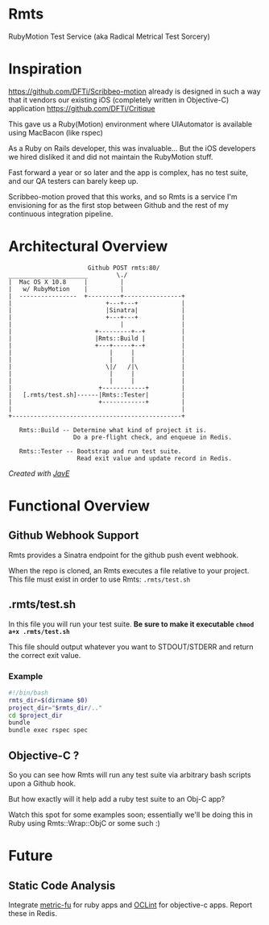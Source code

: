 Rmts
====

RubyMotion Test Service (aka Radical Metrical Test Sorcery)

# Inspiration

https://github.com/DFTi/Scribbeo-motion already is designed in such a way that it vendors our existing iOS (completely written in Objective-C) application https://github.com/DFTi/Critique

This gave us a Ruby(Motion) environment where UIAutomator is available using MacBacon (like rspec)

As a Ruby on Rails developer, this was invaluable... But the iOS developers we hired disliked it and did not maintain the RubyMotion stuff.

Fast forward a year or so later and the app is complex, has no test suite, and our QA testers can barely keep up.

Scribbeo-motion proved that this works, and so Rmts is a service I'm envisioning for as the first stop between Github and the rest of my continuous integration pipeline.

# Architectural Overview

```
                      Github POST rmts:80/
______________________        \./
|  Mac OS X 10.8     |         |
|   w/ RubyMotion    |         |
|  ----------------  +---------+----------------+
|                          +---+---+            |
|                          |Sinatra|            |
|                          +---+---+            |
|                              |                |
|                       +---------+--+          |
|                       |Rmts::Build |          |
|                       +---+-----+--+          |
|                           |     |             |
|                           |     |             |
|                          \|/   /|\            |
|                           |     |             |
|                           |     |             |
|                        +------------+         |
|   [.rmts/test.sh]------|Rmts::Tester|         |
|                        +------------+         |
|                                               |
+-----------------------------------------------+

   Rmts::Build -- Determine what kind of project it is.
                  Do a pre-flight check, and enqueue in Redis.

   Rmts::Tester -- Bootstrap and run test suite.
                   Read exit value and update record in Redis.
```

*Created with [JavE](http://www.jave.de/)*

# Functional Overview

## Github Webhook Support

Rmts provides a Sinatra endpoint for the github push event webhook.

When the repo is cloned, an Rmts executes a file relative to your
project. This file must exist in order to use Rmts: `.rmts/test.sh`

## .rmts/test.sh

In this file you will run your test suite. **Be sure to make it
executable `chmod a+x .rmts/test.sh`**

This file should output whatever you want to STDOUT/STDERR and return
the correct exit value.

### Example

```bash
#!/bin/bash
rmts_dir=$(dirname $0)
project_dir="$rmts_dir/.."
cd $project_dir
bundle
bundle exec rspec spec
```

## Objective-C ?

So you can see how Rmts will run any test suite via arbitrary bash
scripts upon a Github hook.

But how exactly will it help add a ruby test suite to an Obj-C app?

Watch this spot for some examples soon; essentially we'll be doing this
in Ruby using Rmts::Wrap::ObjC or some such :)

# Future

## Static Code Analysis

Integrate [metric-fu](http://metric-fu.rubyforge.org/) for ruby apps and [OCLint](http://oclint.org/) for objective-c apps. Report these in Redis.


